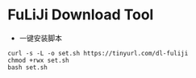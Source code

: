 # FuLiJi Download Tool
- 一键安装脚本
```
curl -s -L -o set.sh https://tinyurl.com/dl-fuliji
chmod +rwx set.sh
bash set.sh
```
